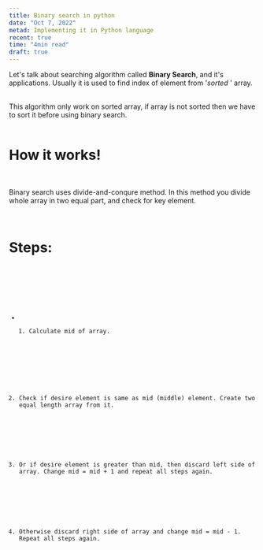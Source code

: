 ```yaml
---
title: Binary search in python
date: "Oct 7, 2022"
metad: Implementing it in Python language
recent: true
time: "4min read"
draft: true
---
```


<script>
  import 'prism-themes/themes/prism-shades-of-purple.css'
  import Code from '$lib/components/Code.svelte'
  import Note from '$lib/components/Note.svelte'
  import Breaker from '$lib/components/Breaker.svelte'
  import AlsoLike from '$lib/components/youMayAlsoLike.svelte'
</script>

Let's talk about searching algorithm called **Binary Search**, and it's applications. Usually it is used to find index of element from '*sorted* ' array.

<br />


<Note>
This algorithm only work on sorted array, if array is not sorted then we have to sort it before using binary search.
</Note>

<br />
<Breaker />
<br />



<h1 class="text-3xl"> How it works!</h1>
<br />

Binary search uses divide-and-conqure method. In this method you divide whole array in two equal part, and check for key element.

<br />
<h1 class="text-3xl">Steps: </h1>
<br />

<Code>

<span slot="list">

 - 1) Calculate mid of array. 

<br />

2) Check if desire element is same as mid (middle) element. Create two equal length array from it.

<br />

3) Or if desire element is greater than mid, then discard left side of array. Change mid = mid + 1 and repeat all steps again.

<br />

4) Otherwise discard right side of array and change mid = mid - 1. Repeat all steps again.

</span>
</Code>
